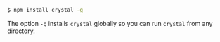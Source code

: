 ```sh
$ npm install crystal -g
```

The option `-g` installs `crystal` globally so you can run `crystal` from any directory.